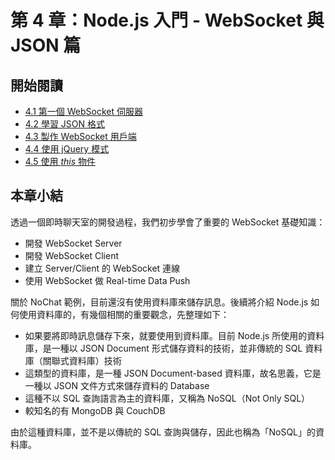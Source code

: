 # 第 4 章：Node.js 入門 - WebSocket 與 JSON 篇

## 開始閱讀

 * [4.1 第一個 WebSocket 伺服器](chapter4/1-websocket.md)
 * [4.2 學習 JSON 格式](chapter4/2-json.md)
 * [4.3 製作 WebSocket 用戶端](chapter4/3-websocket-client.md)
 * [4.4 使用 jQuery 模式](chapter4/4-jquery-pattern.md)
 * [4.5 使用 *this* 物件](chapter4/5-this.md)

 ## 本章小結

透過一個即時聊天室的開發過程，我們初步學會了重要的 WebSocket 基礎知識：

- 開發 WebSocket Server
- 開發 WebSocket Client
- 建立 Server/Client 的 WebSocket 連線
- 使用 WebSocket 做 Real-time Data Push

關於 NoChat 範例，目前還沒有使用資料庫來儲存訊息。後續將介紹 Node.js 如何使用資料庫的，有幾個相關的重要觀念，先整理如下：

- 如果要將即時訊息儲存下來，就要使用到資料庫。目前 Node.js 所使用的資料庫，是一種以 JSON Document 形式儲存資料的技術，並非傳統的 SQL 資料庫（關聯式資料庫）技術
- 這類型的資料庫，是一種 JSON Document-based 資料庫，故名思義，它是一種以 JSON 文件方式來儲存資料的 Database
- 這種不以 SQL 查詢語言為主的資料庫，又稱為 NoSQL（Not Only SQL）
- 較知名的有 MongoDB 與 CouchDB

由於這種資料庫，並不是以傳統的 SQL 查詢與儲存，因此也稱為「NoSQL」的資料庫。
